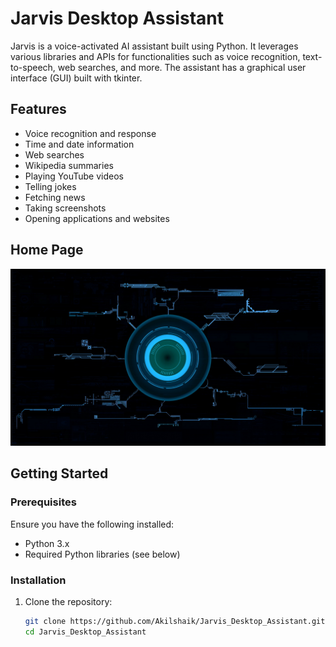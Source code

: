 # Jarvis Desktop Assistant

Jarvis is a voice-activated AI assistant built using Python. It leverages various libraries and APIs for functionalities such as voice recognition, text-to-speech, web searches, and more. The assistant has a graphical user interface (GUI) built with tkinter.

## Features
- Voice recognition and response
- Time and date information
- Web searches
- Wikipedia summaries
- Playing YouTube videos
- Telling jokes
- Fetching news
- Taking screenshots
- Opening applications and websites

## Home Page

![Home Page](images/jarvisDashboard.jpeg)

## Getting Started

### Prerequisites

Ensure you have the following installed:
- Python 3.x
- Required Python libraries (see below)

### Installation

1. Clone the repository:
   ```bash
   git clone https://github.com/Akilshaik/Jarvis_Desktop_Assistant.git
   cd Jarvis_Desktop_Assistant
